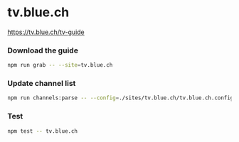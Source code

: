 # tv.blue.ch

https://tv.blue.ch/tv-guide

### Download the guide

```sh
npm run grab -- --site=tv.blue.ch
```

### Update channel list

```sh
npm run channels:parse -- --config=./sites/tv.blue.ch/tv.blue.ch.config.js --output=./sites/tv.blue.ch/tv.blue.ch.channels.xml
```

### Test

```sh
npm test -- tv.blue.ch
```
